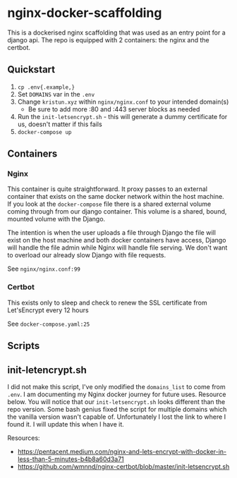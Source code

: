 # nginx-docker-scaffolding

This is a dockerised nginx scaffolding that was used as an entry point for a django api. The repo is equipped with 2 containers: the nginx and the certbot.

## Quickstart

1. `cp .env{.example,}`
2. Set `DOMAINS` var in the `.env`
3. Change `kristun.xyz` within `nginx/nginx.conf` to your intended domain(s)
    - Be sure to add more :80 and :443 server blocks as needed
4. Run the `init-letsencrypt.sh` - this will generate a dummy certificate for us, doesn't matter if this fails
5. `docker-compose up`

## Containers

### Nginx

This container is quite straightforward. It proxy passes to an external container that exists on the same docker network within the host machine. If you look at the `docker-compose` file there is a shared external volume coming through from our django container. This volume is a shared, bound, mounted volume with the Django.

The intention is when the user uploads a file through Django the file will exist on the host machine and both docker containers have access, Django will handle the file admin while Nginx will handle file serving. We don't want to overload our already slow Django with file requests.

See `nginx/nginx.conf:99`

### Certbot

This exists only to sleep and check to renew the SSL certificate from Let'sEncrypt every 12 hours

See `docker-compose.yaml:25`

## Scripts

## init-letencrypt.sh

I did not make this script, I've only modified the `domains_list` to come from `.env`. I am documenting my Nginx docker journey for future uses. Resource below. You will notice that our `init-letsencrypt.sh` looks different than the repo version. Some bash genius fixed the script for multiple domains which the vanilla version wasn't capable of. Unfortunately I lost the link to where I found it. I will update this when I have it.

Resources:

-   https://pentacent.medium.com/nginx-and-lets-encrypt-with-docker-in-less-than-5-minutes-b4b8a60d3a71
-   https://github.com/wmnnd/nginx-certbot/blob/master/init-letsencrypt.sh
